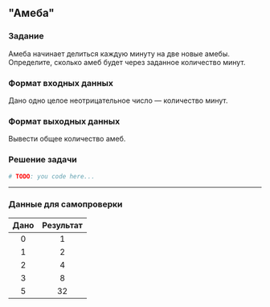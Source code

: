 ## "Амеба"

### Задание

Амеба начинает делиться каждую минуту на две новые амебы. Определите, сколько амеб будет через заданное количество минут.

### Формат входных данных

Дано одно целое неотрицательное число — количество минут.

### Формат выходных данных

Вывести общее количество амеб.

### Решение задачи

```python
# TODO: you code here...
```
---

### Данные для самопроверки

| Дано | Результат |
|:----:|:---------:|
|  0   |     1     |
|  1   |     2     |
|  2   |     4     |
|  3   |     8     |
|  5   |    32     |